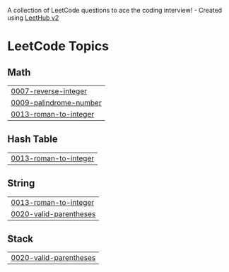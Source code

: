 A collection of LeetCode questions to ace the coding interview! - Created using [LeetHub v2](https://github.com/arunbhardwaj/LeetHub-2.0)
<!---LeetCode Topics Start-->
# LeetCode Topics
## Math
|  |
| ------- |
| [0007-reverse-integer](https://github.com/Shahnawazkhan423/LeetCode/tree/master/0007-reverse-integer) |
| [0009-palindrome-number](https://github.com/Shahnawazkhan423/LeetCode/tree/master/0009-palindrome-number) |
| [0013-roman-to-integer](https://github.com/Shahnawazkhan423/LeetCode/tree/master/0013-roman-to-integer) |
## Hash Table
|  |
| ------- |
| [0013-roman-to-integer](https://github.com/Shahnawazkhan423/LeetCode/tree/master/0013-roman-to-integer) |
## String
|  |
| ------- |
| [0013-roman-to-integer](https://github.com/Shahnawazkhan423/LeetCode/tree/master/0013-roman-to-integer) |
| [0020-valid-parentheses](https://github.com/Shahnawazkhan423/LeetCode/tree/master/0020-valid-parentheses) |
## Stack
|  |
| ------- |
| [0020-valid-parentheses](https://github.com/Shahnawazkhan423/LeetCode/tree/master/0020-valid-parentheses) |
<!---LeetCode Topics End-->